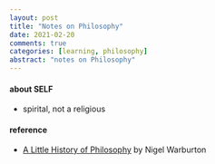 ```yaml
---
layout: post
title: "Notes on Philosophy"
date: 2021-02-20
comments: true
categories: [learning, philosophy]
abstract: "notes on Philosophy"
---
```

#### about SELF  

* spirital, not a religious

#### reference  

* [A Little History of Philosophy](https://book.douban.com/subject/6812274/) by Nigel Warburton  
